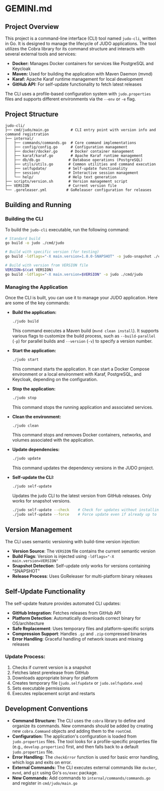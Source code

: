 # GEMINI.md

## Project Overview

This project is a command-line interface (CLI) tool named `judo-cli`, written in Go. It is designed to manage the lifecycle of JUDO applications. The tool utilizes the Cobra library for its command structure and interacts with several external tools and services:

*   **Docker:** Manages Docker containers for services like PostgreSQL and Keycloak
*   **Maven:** Used for building the application with Maven Daemon (mvnd)
*   **Karaf:** Apache Karaf runtime management for local development
*   **GitHub API:** For self-update functionality to fetch latest releases

The CLI uses a profile-based configuration system with `judo.properties` files and supports different environments via the `--env` or `-e` flag.

## Project Structure

```
judo-cli/
├── cmd/judo/main.go          # CLI entry point with version info and command registration
├── internal/
│   ├── commands/commands.go  # Core command implementations
│   ├── config/config.go      # Configuration management
│   ├── docker/docker.go      # Docker container management
│   ├── karaf/karaf.go        # Apache Karaf runtime management
│   ├── db/db.go             # Database operations (PostgreSQL)
│   ├── utils/utils.go       # Common utilities and command execution
│   ├── selfupdate/          # Self-update functionality
│   ├── session/             # Interactive session management
│   └── help/                # Help text generation
├── scripts/version.sh       # Version management script
├── VERSION                  # Current version file
└── .goreleaser.yml         # GoReleaser configuration for releases
```

## Building and Running

### Building the CLI

To build the `judo-cli` executable, run the following command:

```sh
# Standard build
go build -o judo ./cmd/judo

# Build with specific version (for testing)
go build -ldflags="-X main.version=1.0.0-SNAPSHOT" -o judo-snapshot ./cmd/judo

# Build with version from VERSION file
VERSION=$(cat VERSION)
go build -ldflags="-X main.version=$VERSION" -o judo ./cmd/judo
```

### Managing the Application

Once the CLI is built, you can use it to manage your JUDO application. Here are some of the key commands:

*   **Build the application:**
    ```sh
    ./judo build
    ```
    This command executes a Maven build (`mvnd clean install`). It supports various flags to customize the build process, such as `--build-parallel` (`-p`) for parallel builds and `--version` (`-v`) to specify a version number.

*   **Start the application:**
    ```sh
    ./judo start
    ```
    This command starts the application. It can start a Docker Compose environment or a local environment with Karaf, PostgreSQL, and Keycloak, depending on the configuration.

*   **Stop the application:**
    ```sh
    ./judo stop
    ```
    This command stops the running application and associated services.

*   **Clean the environment:**
    ```sh
    ./judo clean
    ```
    This command stops and removes Docker containers, networks, and volumes associated with the application.

*   **Update dependencies:**
    ```sh
    ./judo update
    ```
    This command updates the dependency versions in the JUDO project.

*   **Self-update the CLI:**
    ```sh
    ./judo self-update
    ```
    Updates the judo CLI to the latest version from GitHub releases. Only works for snapshot versions.
    
    ```sh
    ./judo self-update --check    # Check for updates without installing
    ./judo self-update --force    # Force update even if already up to date
    ```

## Version Management

The CLI uses semantic versioning with build-time version injection:

*   **Version Source**: The `VERSION` file contains the current semantic version
*   **Build Flags**: Version is injected using `-ldflags="-X main.version=VERSION"`
*   **Snapshot Detection**: Self-update only works for versions containing "SNAPSHOT"
*   **Release Process**: Uses GoReleaser for multi-platform binary releases

## Self-Update Functionality

The self-update feature provides automated CLI updates:

*   **GitHub Integration**: Fetches releases from GitHub API
*   **Platform Detection**: Automatically downloads correct binary for OS/architecture
*   **Safe Replacement**: Uses temporary files and platform-specific scripts
*   **Compression Support**: Handles `.gz` and `.zip` compressed binaries
*   **Error Handling**: Graceful handling of network issues and missing releases

### Update Process:
1. Checks if current version is a snapshot
2. Fetches latest prerelease from GitHub
3. Downloads appropriate binary for platform
4. Creates temporary file (`judo.selfupdate` or `judo.selfupdate.exe`)
5. Sets executable permissions
6. Executes replacement script and restarts

## Development Conventions

*   **Command Structure:** The CLI uses the `cobra` library to define and organize its commands. New commands should be added by creating new `cobra.Command` objects and adding them to the `rootCmd`.
*   **Configuration:** The application's configuration is loaded from `judo.properties` files. The tool looks for a profile-specific properties file (e.g., `develop.properties`) first, and then falls back to a default `judo.properties` file.
*   **Error Handling:** The `checkError` function is used for basic error handling, which logs and exits on error.
*   **External Commands:** The CLI executes external commands like `docker`, `mvnd`, and `git` using Go's `os/exec` package.
*   **New Commands:** Add commands to `internal/commands/commands.go` and register in `cmd/judo/main.go`
